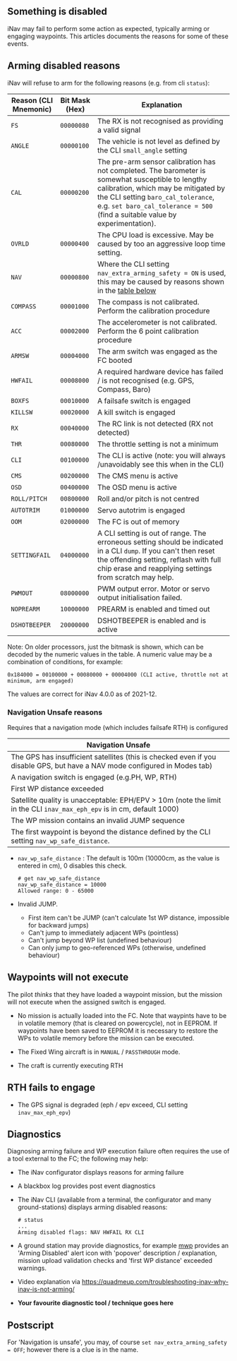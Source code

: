## Something is disabled

iNav may fail to perform some action as expected, typically arming or engaging waypoints. This articles documents the reasons for some of these events. 

## Arming disabled reasons

iNav will refuse to arm for the following reasons (e.g. from cli `status`):

| Reason  (CLI Mnemonic) | Bit Mask (Hex) | Explanation |
| ------ | ----- | ----------- |
| `FS` | `00000080` | The RX is not recognised as providing a valid signal |
| `ANGLE` | `00000100` |  The vehicle is not level as defined by the CLI `small_angle` setting |
| `CAL` |  `00000200` | The pre-arm sensor calibration has not completed. The barometer is somewhat susceptible to lengthy calibration, which may be mitigated by the CLI setting `baro_cal_tolerance`, e.g. `set baro_cal_tolerance = 500` (find a suitable value by experimentation). |
| `OVRLD` |  `00000400` | The CPU load is excessive. May be caused by too an aggressive loop time setting. |
| `NAV` | `00000800` | Where the CLI setting `nav_extra_arming_safety = ON` is used, this may be caused by reasons shown in the [table below](#navigation-unsafe-reasons) |
| `COMPASS` | `00001000` | The compass is not calibrated. Perform the calibration procedure |
| `ACC` | `00002000` | The accelerometer is not calibrated. Perform the 6 point calibration procedure |
| `ARMSW` | `00004000` | The arm switch was engaged as the FC booted |
| `HWFAIL` | `00008000`| A required hardware device has failed / is not recognised (e.g. GPS, Compass, Baro) |
| `BOXFS` | `00010000` | A failsafe switch is engaged |
| `KILLSW` | `00020000` | A kill switch is engaged |
| `RX` | `00040000` | The RC link is not detected (RX not detected) |
| `THR` | `00080000` | The throttle setting is not a minimum |
| `CLI` | `00100000` | The CLI is active (note: you will always /unavoidably see this when in the CLI) |
| `CMS` | `00200000` | The CMS menu is active |
| `OSD` | `00400000` | The OSD menu is active |
| `ROLL/PITCH` | `00800000` | Roll and/or pitch is not centred |
| `AUTOTRIM` | `01000000` | Servo autotrim is engaged |
| `OOM ` | `02000000` | The FC is out of memory |
| `SETTINGFAIL` | `04000000` | A CLI setting is out of range. The erroneous setting should be indicated in a CLI `dump`. If you can't then reset the offending setting, reflash with full chip erase and reapplying settings from scratch may help.|
| `PWMOUT` | `08000000` | PWM output error. Motor or servo output initialisation failed. | 
| `NOPREARM` | `10000000` | PREARM is enabled and timed out  |
| `DSHOTBEEPER` | `20000000` | DSHOTBEEPER is enabled and is active |

Note: On older processors, just the bitmask is shown, which can be decoded by the numeric values in the table. A numeric value may be a combination of conditions, for example:

```
0x184000 = 00100000 + 00080000 + 00004000 (CLI active, throttle not at minimum, arm engaged)
```
The values are correct for iNav 4.0.0 as of 2021-12.

### Navigation Unsafe reasons

Requires that a navigation mode (which includes failsafe RTH) is configured

| Navigation Unsafe |
| ------------------ |
| The GPS has insufficient satellites (this is checked even if you disable GPS, but have a NAV mode configured in Modes tab) |
| A navigation switch is engaged (e.g.PH, WP, RTH) |
| First WP distance exceeded |
| Satellite quality is unacceptable: EPH/EPV > 10m (note the limit in the CLI `inav_max_eph_epv` is in cm, default 1000) |
| The WP mission contains an invalid JUMP sequence | 
| The first waypoint is beyond the distance defined by the CLI setting `nav_wp_safe_distance`. |

*  `nav_wp_safe_distance` : The default is 100m (10000cm, as the value is entered in cm), 0 disables this check.

	```
	# get nav_wp_safe_distance
	nav_wp_safe_distance = 10000
	Allowed range: 0 - 65000
	``` 
* Invalid JUMP.
    - First item can't be JUMP (can't calculate 1st WP distance, impossible for backward jumps)
    - Can't jump to immediately adjacent WPs (pointless)
    - Can't jump beyond WP list (undefined behaviour)
    - Can only jump to geo-referenced WPs (otherwise, undefined behaviour)

## Waypoints will not execute

The pilot *thinks* that they have loaded a waypoint mission, but the mission will not execute when the assigned switch is engaged.

* No mission is actually loaded into the FC. Note that waypints have to be in volatile memory (that is cleared on powercycle), not in EEPROM. If waypoints have been saved to EEPROM it is necessary to restore the WPs to volatile memory before the mission can be executed.

* The Fixed Wing aircraft is in `MANUAL` / `PASSTHROUGH` mode.

* The craft is currently executing RTH

## RTH fails to engage

* The GPS signal is degraded (eph / epv exceed, CLI setting `inav_max_eph_epv`)

## Diagnostics

Diagnosing arming failure and WP execution failure often requires the use of a tool external to the FC; the following may help:

* The iNav configurator displays reasons for arming failure
* A blackbox log provides post event diagnostics
* The iNav CLI (available from a terminal, the configurator and many ground-stations) displays arming disabled reasons:

	```
	# status
	...
	Arming disabled flags: NAV HWFAIL RX CLI
	```
* A ground station may provide diagnostics, for example [mwp](https://github.com/stronnag/mwptools) provides an 'Arming Disabled' alert icon with 'popover' description / explanation, mission upload validation checks and 'first WP distance' exceeded warnings.
* Video explanation via https://quadmeup.com/troubleshooting-inav-why-inav-is-not-arming/
* **Your favourite diagnostic tool / technique goes here**

## Postscript

For 'Navigation is unsafe', you may, of course `set nav_extra_arming_safety = OFF`; however there is a clue is in the name.